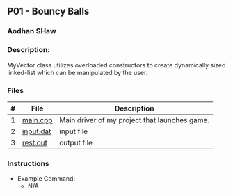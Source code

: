 ## P01 - Bouncy Balls
### Aodhan SHaw
### Description:

MyVector class utilizes overloaded constructors to create dynamically sized linked-list which can be manipulated by the user. 
### Files

|   #   | File            | Description                                        |
| :---: | --------------- | -------------------------------------------------- |
|   1   | [main.cpp](https://replit.com/@aodhanshaw/2143-OOP-program-1#main.cpp)        | Main driver of my project that launches game.      |
|   2   | [input.dat](https://replit.com/@aodhanshaw/2143-OOP-program-1#input.dat)  | input file      |
|   3   | [rest.out](https://replit.com/@aodhanshaw/2143-OOP-program-1#test.out) | output file |

### Instructions


- Example Command:
    - N/A


